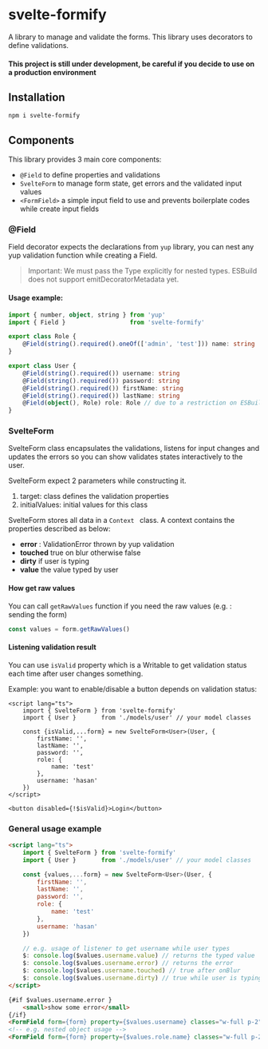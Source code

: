 # svelte-formify
A library to manage and validate the forms. This library uses decorators to define validations.

#### This project is still under development, be careful if you decide to use on a production environment 

## Installation
```shell
npm i svelte-formify
```

## Components
This library provides 3 main core components:

* ``` @Field ``` to define properties and validations
* ``` SvelteForm ``` to manage form state, get errors and the validated input values
* ``` <FormField> ``` a simple input field to use and prevents boilerplate codes while create input fields

### @Field
Field decorator expects the declarations from `yup` library, you can nest any yup validation function while creating
a Field.

> Important: We must pass the Type explicitly for nested types. ESBuild does not support emitDecoratorMetadata yet.

#### Usage example:
```typescript
import { number, object, string } from 'yup'
import { Field }                  from 'svelte-formify'

export class Role {
    @Field(string().required().oneOf(['admin', 'test'])) name: string
}

export class User {
    @Field(string().required()) username: string
    @Field(string().required()) password: string
    @Field(string().required()) firstName: string
    @Field(string().required()) lastName: string
    @Field(object(), Role) role: Role // due to a restriction on ESBuild we can not emit decorator metadata for now, therefore we must pass the type for nested values explicitly
}
```

### SvelteForm
SvelteForm class encapsulates the validations, listens for input changes and updates the errors so you can
show validates states interactively to the user.

SvelteForm expect 2 parameters while constructing it.

1. target: class defines the validation properties
2. initialValues: initial values for this class

SvelteForm stores all data in a ```Context ``` class. A context contains the properties described as below:
* **error** : ValidationError thrown by yup validation
* **touched** true on blur otherwise false
* **dirty** if user is typing
* **value** the value typed by user

#### How get raw values
You can call `getRawValues` function if you need the raw values (e.g. : sending the form)

```typescript
const values = form.getRawValues()
```

#### Listening validation result
You can use `isValid` property which is a Writable to get validation status each time after user changes something.

Example: you want to enable/disable a button depends on validation status:

```sveltehtml
<script lang="ts">
    import { SvelteForm } from 'svelte-formify'
    import { User }       from './models/user' // your model classes

    const {isValid,...form} = new SvelteForm<User>(User, {
        firstName: '',
        lastName: '',
        password: '',
        role: {
            name: 'test'
        },
        username: 'hasan'
    })
</script>

<button disabled={!$isValid}>Login</button>
```


### General usage example
```html
<script lang="ts">
    import { SvelteForm } from 'svelte-formify'
    import { User }       from './models/user' // your model classes

    const {values,...form} = new SvelteForm<User>(User, {
        firstName: '',
        lastName: '',
        password: '',
        role: {
            name: 'test'
        },
        username: 'hasan'
    })

    // e.g. usage of listener to get username while user types 
    $: console.log($values.username.value) // returns the typed value
    $: console.log($values.username.error) // returns the error
    $: console.log($values.username.touched) // true after onBlur
    $: console.log($values.username.dirty) // true while user is typing
</script>

{#if $values.username.error }
    <small>show some error</small>
{/if}
<FormField form={form} property={$values.username} classes="w-full p-2" placeholder="Username *" />
<!-- e.g. nested object usage -->
<FormField form={form} property={$values.role.name} classes="w-full p-2" placeholder="Role *" />
```


